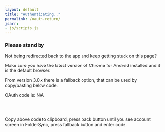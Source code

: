 ```yaml
---
layout: default
title: "Authenticating.."
permalink: /oauth-return/
jsarr:
- js/scripts.js
---
```


### Please stand by

Not being redirected back to the app and keep getting stuck on this page?

Make sure you have the latest version of Chrome for Android installed and it is the default browser. 

From version 3.0.x there is a fallback option, that can be used by copy/pasting below code.

<div id="myworkaround">OAuth code is: N/A</div>

<div id="myworkaround-copy"></div>

<br/><br/>

Copy above code to clipboard, press back button until you see account screen in FolderSync, press fallback button and enter code.
